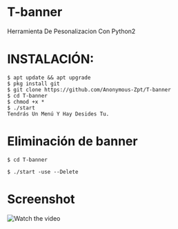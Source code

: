 # T-banner

Herramienta De Pesonalizacion Con Python2

# INSTALACIÓN:
```
$ apt update && apt upgrade 
$ pkg install git 
$ git clone https://github.com/Anonymous-Zpt/T-banner
$ cd T-banner 
$ chmod +x *
$ ./start
Tendrás Un Menú Y Hay Desides Tu. 
```
# Eliminación de banner
```
$ cd T-banner 

$ ./start -use --Delete
```

# Screenshot

![Watch the video](https://youtu.be/T-D1KVIuvjA)
